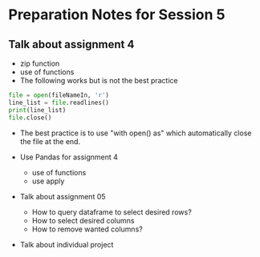 # Preparation Notes for Session 5
## Talk about assignment 4
- zip function
- use of functions 
- The following works but is not the best practice

```python
file = open(fileNameIn, 'r') 
line_list = file.readlines() 
print(line_list) 
file.close()
```
- The best practice is to use "with open() as" which automatically close the file at the end.
    
- Use Pandas for assignment 4
    - use of functions
    - use apply
- Talk about assignment 05
    - How to query dataframe to select desired rows?
    - How to select desired columns 
    - How to remove wanted columns?
- Talk about individual project
